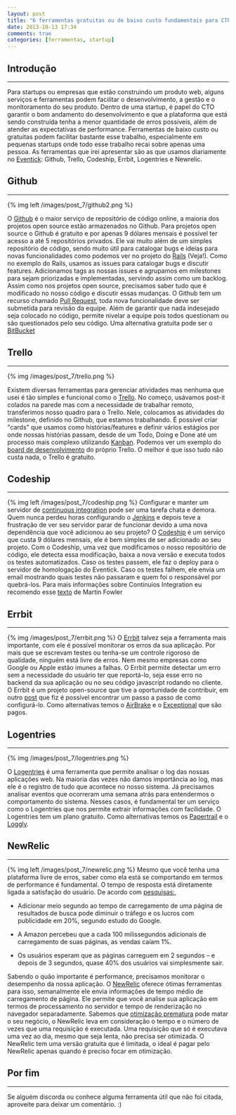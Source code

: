 ```yaml
---
layout: post
title: "6 ferramentas gratuitas ou de baixo custo fundamentais para CTO's de startups"
date: 2013-10-13 17:34
comments: true
categories: [ferramentas, startup]
---
```


Introdução
------
------

Para startups ou empresas que estão construindo um produto web, alguns serviços e ferramentas podem facilitar o desenvolvimento, a gestão e o monitoramento do seu produto. Dentro de uma startup, é papel do CTO garantir o bom andamento do desenvolvimento e que a plataforma que está sendo construída tenha a menor quantidade de erros possíveis, além de atender as expectativas de performance.
Ferramentas de baixo custo ou gratuitas podem facilitar bastante esse trabalho, especialmente em pequenas startups onde todo esse trabalho recai sobre apenas uma pessoa. As ferramentas que irei apresentar são as que usamos diariamente no [Eventick](https://www.eventick.com.br/): Github, Trello, Codeship, Errbit, Logentries e Newrelic.

<!-- more -->

Github
------
------

{% img left /images/post_7/github2.png %}

O [Github](https://github.com/) é o maior serviço de repositório de código online, a maioria dos projetos open source estão armazenados no Github. Para projetos open source o Github é gratuito e por apenas 9 dólares mensais é possível ter acesso a até 5 repositórios privados. Ele vai muito além de um simples repositório de código, sendo muito útil para catalogar bugs e ideias para novas funcionalidades como podemos ver no projeto do [Rails](https://github.com/rails/rails/issues) (Veja!). Como no exemplo do Rails, usamos as issues para catalogar bugs e discutir features. Adicionamos tags as nossas issues e agrupamos em milestones para sejam priorizadas e implementadas, servindo assim como um backlog. Assim como nos projetos open source, precisamos saber tudo que é modificado no nosso código e discutir essas mudanças. O Github tem um recurso chamado [Pull Request](https://help.github.com/articles/using-pull-requests), toda nova funcionalidade deve ser submetida para revisão da equipe. Além de garantir que nada indesejado seja colocado no código, permite nivelar a equipe pois todos questionam ou são questionados pelo seu código. Uma alternativa gratuita pode ser o [BitBucket](https://bitbucket.org/)   

Trello
------
------

{% img /images/post_7/trello.png %}

Existem diversas ferramentas para gerenciar atividades mas nenhuma que usei é tão simples e funcional como o [Trello](https://trello.com/). No começo, usávamos post-it colados na parede mas com a necessidade de trabalhar remoto, transferimos nosso quadro para o Trello. Nele, colocamos as atividades do milestone, definido no Github, que estamos trabalhando. É possível criar "cards" que usamos como histórias/features e definir vários estágios por onde nossas histórias passam, desde de um Todo, Doing e Done até um processo mais complexo utilizando [Kanban](http://en.wikipedia.org/wiki/Kanban_(development)). Podemos ver um exemplo do [board de desenvolvimento](https://trello.com/b/nC8QJJoZ/trello-development) do próprio Trello.
O melhor é que isso tudo não custa nada, o Trello é gratuito. 

Codeship
------
------
{% img left /images/post_7/codeship.png %}
Configurar e manter um servidor de [continuous integration](http://en.wikipedia.org/wiki/Continuous_integration) pode ser uma tarefa chata e demora. Quem nunca perdeu horas configurando o [Jenkins](http://jenkins-ci.org/) e depois teve a frustração de ver seu servidor parar de funcionar devido a uma nova dependência que você adicionou ao seu projeto? O [Codeship](http://codeship.io/) é um serviço que custa 9 dólares mensais, ele é bem simples de ser adicionado ao seu projeto. Com o Codeship, uma vez que modificamos o nosso repositório de código, ele detecta essa modificação, baixa a nova versão e executa todos os testes automatizados. Caso os testes passem, ele faz o deploy para o servidor de homologação do Eventick. Caso os testes falhem, ele envia um email mostrando quais testes não passaram e quem foi o responsável por quebrá-los. Para mais informações sobre Continuios Integration eu recomendo esse [texto](http://www.martinfowler.com/articles/continuousIntegration.html#BenefitsOfContinuousIntegration) de Martin Fowler

Errbit
------
------
{% img /images/post_7/errbit.png %}
O [Errbit](https://github.com/errbit/errbit) talvez seja a ferramenta mais importante, com ele é possível monitorar os erros da sua aplicação. Por mais que se escrevam testes ou tenha-se um controle rigoroso de qualidade, ninguém está livre de erros. Nem mesmo empresas como Google ou Apple estão imunes a falhas. O Errbit permite detectar um erro sem a necessidade do usuário ter que reportá-lo, seja esse erro no backend da sua aplicação ou no seu código javascript rodando no cliente. O Errbit é um projeto open-source que tive a oportunidade de contribuir, em outro [post](http://cirdes.com.br/blog/2013/03/11/monitorando-excecoes-em-aplicacoes-web-migrando-do-airbrake-para-o-errbit/) que fiz é possível encontrar um passo a passo de como configurá-lo. Como alternativas temos o [AirBrake](http://airbrake.io/) e o [Exceptional](http://www.exceptional.io/) que são pagos.

Logentries
------
------
{% img /images/post_7/logentries.png %}

O [Logentries](https://logentries.com/) é uma ferramenta que permite analisar o log das nossas aplicações web. Na maioria das vezes não damos importância ao log, mas ele é o registro de tudo que acontece no nosso sistema. Já precisamos analisar eventos que ocorreram uma semana atrás para entendermos o comportamento do sistema. Nesses casos, é fundamental ter um serviço como o Logentries que nos permite extrair informações com facilidade. O Logentries tem um plano gratuito. Como alternativas temos os [Papertrail](https://papertrailapp.com/) e o [Loggly](http://www.loggly.com/).

NewRelic
------
------

{% img left /images/post_7/newrelic.png %}
Mesmo que você tenha uma plataforma livre de erros, saber como ela está se comportando em termos de performance é fundamental. O tempo de resposta está diretamente ligada a satisfação do usuário. De acordo com [pesquisas:](http://alistapart.com/article/improving-ux-through-front-end-performance), 

* Adicionar meio segundo ao tempo de carregamento de uma página de resultados de busca pode diminuir o tráfego e os lucros com publicidade em 20%, segundo estudo do Google.

* A Amazon percebeu que a cada 100 milissegundos adicionais de carregamento de suas páginas, as vendas caíam 1%.

* Os usuários esperam que as páginas carreguem em 2 segundos – e depois de 3 segundos, quase 40% dos usuários vai simplesmente sair.

Sabendo o quão importante é performance, precisamos monitorar o desempenho da nossa aplicação. O [NewRelic](http://newrelic.com/) oferece ótimas ferramentas para isso, semanalmente ele envia informações de tempo médio de carregamento de página. Ele permite que você analise sua aplicação em termos de processamento no servidor e tempo de renderização no navegador separadamente. Sabemos que [otimização prematura](http://c2.com/cgi/wiki?PrematureOptimization) pode matar o seu negócio, o NewRelic leva em consideração o tempo e o número de vezes que uma requisição é executada. Uma requisição que só é executava uma vez ao dia, mesmo que seja lenta,  não precisa ser otimizada.
O NewRelic tem uma versão gratuita que é limitada, o ideal é pagar pelo NewRelic apenas quando é preciso focar em otimização.

Por fim
-------
-------

Se alguém discorda ou conhece alguma ferramenta útil que não foi citada, aproveite para deixar um comentário. :) 

